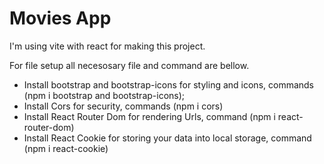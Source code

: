 # Movies App

I'm using vite with react for making this project.

For file setup all necesosary file and command are bellow.

- Install bootstrap and bootstrap-icons for styling and icons, commands (npm i bootstrap and bootstrap-icons);
- Install Cors for security, commands (npm i cors)
- Install React Router Dom for rendering Urls, command (npm i react-router-dom)
- Install React Cookie for storing your data into local storage, command (npm i react-cookie)

